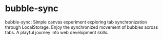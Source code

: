 # bubble-sync
bubble-sync: Simple canvas experiment exploring tab synchronization through LocalStorage. Enjoy the synchronized movement of bubbles across tabs. A playful journey into web development skills.
